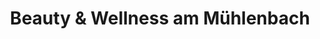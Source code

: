 ---
title: "Beauty & Wellness am Mühlenbach"
url: /schleswig/beauty-und-wellness-am-muehlenbach/
shop: Kosmetik
---